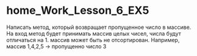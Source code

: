 # home_Work_Lesson_6_EX5

Написать метод, который возвращает пропущенное число в массиве.
	На вход метод будет принимать массив целых чисел, числа будут отличаться на 1. массив может быть не отсортирован.
	Например, массив 1,4,2,5 -> пропущенно число 3
